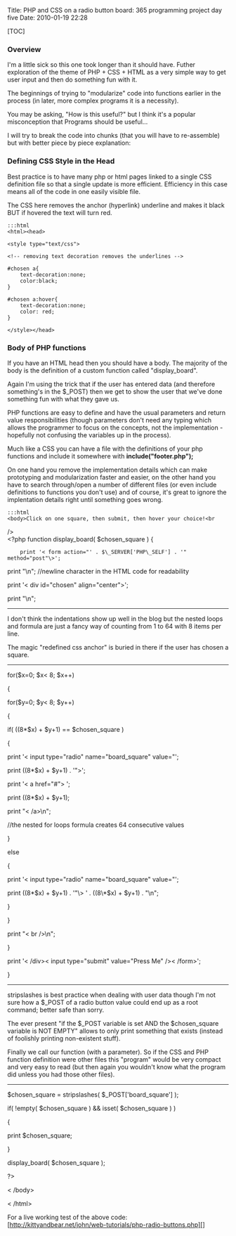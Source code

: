 Title: PHP and CSS on a radio button board: 365 programming project day five
Date: 2010-01-19 22:28

[TOC]

### Overview

I'm a little sick so this one took longer than it should have. Futher
exploration of the theme of PHP + CSS + HTML as a very simple way to get user input and then do something fun with it.

The beginnings of trying to "modularize" code into functions earlier in the process (in later, more complex programs it is a necessity).

You may be asking, "How is this useful?" but I think it's a popular
misconception that Programs should be useful...

I will try to break the code into chunks (that you will have to
re-assemble) but with better piece by piece explanation:



### Defining CSS Style in the Head

Best practice is to have many php or html pages linked to a single CSS
definition file so that a single update is more efficient. Efficiency in this case means all of the code in one easily visible file.

The CSS here removes the anchor (hyperlink) underline and makes it black BUT if hovered the text will turn red.  

    :::html
    <html><head>  
    
    <style type="text/css">  

    <!-- removing text decoration removes the underlines -->  

    #chosen a{  
        text-decoration:none;  
        color:black;  
    }  

    #chosen a:hover{  
        text-decoration:none;     
        color: red;
    }  

    </style></head>


### Body of PHP functions

If you have an HTML head then you should have a body. The majority of
the body is the definition of a custom function called "display_board".

Again I'm using the trick that if the user has entered data (and
therefore something's in the $_POST) then we get to show the user that
we've done something fun with what they gave us.

PHP functions are easy to define and have the usual parameters and
return value responsibilities (though parameters don't need any typing which allows the programmer to focus on the concepts, not the
implementation - hopefully not confusing the variables up in the
process).

Much like a CSS you can have a file with the definitions of your php
functions and include it somewhere with **include("footer.php");**

On one hand you remove the implementation details which can make prototyping and modularization faster and easier, on the other hand you have to search through/open a number of different files (or even include definitions to functions you don't use) and of course, it's great to ignore the implentation details right until something goes wrong.

    :::html
    <body>Click on one square, then submit, then hover your choice!<br
/> <br />
    <?php
        function display_board( $chosen_square ) {  
    
        print '< form action="' . $\_SERVER['PHP\_SELF'] . '" method="post"\>';  

print "\\n"; //newline character in the HTML code for readability  

print '< div id="chosen" align="center"\>';  

print "\\n";

</p>

- - - - - - - - - - - - - - - - - - - - - - - - - - - - - - - - - - - - 

I don't think the indentations show up well in the blog but the nested
loops and formula are just a fancy way of counting from 1 to 64 with 8
items per line.  

The magic "redefined css anchor" is buried in there if the user has
chosen a square.  

- - - - - - - - - - - - - - - - - - - - - - - - - - - - - - - - - - - -

</p>

for($x=0; $x< 8; $x++)  

{  

for($y=0; $y< 8; $y++)  

{  

if( ((8\*$x) + $y+1) == $chosen\_square )  

{  

print '< input type="radio" name="board\_square" value="';  

print ((8\*$x) + $y+1) . '"\>';  

print '< a href="\#"\> ';  

print ((8\*$x) + $y+1);  

print "< /a\>\\n";

</p>

//the nested for loops formula creates 64 consecutive values  

}  

else  

{  

print '< input type="radio" name="board\_square" value="';  

print ((8\*$x) + $y+1) . '"\> ' . ((8\*$x) + $y+1) . "\\n";  

}

</p>

}  

print "< br /\>\\n";  

}  

print '< /div\>< input type="submit" value="Press Me" /\>< /form\>';

</p>

}

</p>

- - - - - - - - - - - - - - - - - - - - - - - - - - - - - - - - - - - - 

stripslashes is best practice when dealing with user data though I'm not
sure how a $\_POST of a radio button value could end up as a root
command; better safe than sorry.

</p>

The ever present "if the $\_POST variable is set AND the $chosen\_square
variable is NOT EMPTY" allows to only print something that exists
(instead of foolishly printing non-existent stuff).

</p>

Finally we call our function (with a parameter). So if the CSS and PHP
function definition were other files this "program" would be very
compact and very easy to read (but then again you wouldn't know what the
program did unless you had those other files).  

- - - - - - - - - - - - - - - - - - - - - - - - - - - - - - - - - - - -

</p>

$chosen\_square = stripslashes( $\_POST['board\_square'] );  

if( !empty( $chosen\_square ) && isset( $chosen\_square ) )  

{  

print $chosen\_square;  

}

</p>

display\_board( $chosen\_square );  

?\>

</p>

< /body\>  

< /html\>

</p>

For a live working test of the above code:  
[http://kittyandbear.net/john/web-tutorials/php-radio-buttons.php][]

</p>
<p>
</div>
</div>
</div>
</p>

  [http://kittyandbear.net/john/web-tutorials/php-radio-buttons.php]: http://kittyandbear.net/john/web-tutorials/php-radio-buttons.php
